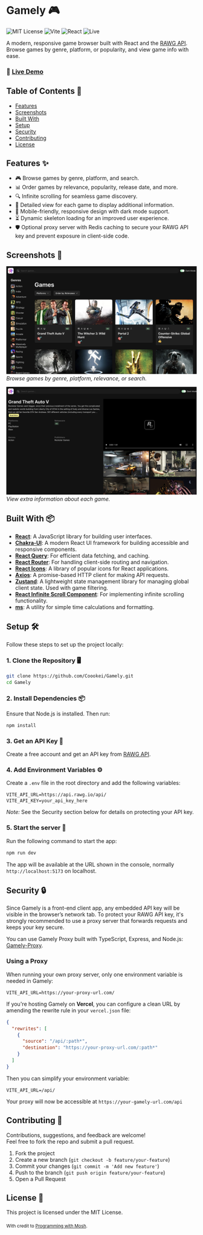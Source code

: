 # Gamely 🎮

![MIT License](https://img.shields.io/badge/license-MIT-green)
![Vite](https://img.shields.io/badge/built%20with-vite-blue)
![React](https://img.shields.io/badge/react-19.0.0-61DAFB?logo=react&logoColor=white)
![Live](https://img.shields.io/badge/demo-online-brightgreen)

A modern, responsive game browser built with React and the [RAWG API](https://rawg.io/apidocs). Browse games by genre, platform, or popularity, and view game info with ease.

### 🔗 [Live Demo](https://gamely.tomfox.tech)

## Table of Contents 📑

- [Features](#features-)
- [Screenshots](#screenshots-)
- [Built With](#built-with-)
- [Setup](#setup-%EF%B8%8F)
- [Security](#security-)
- [Contributing](#contributing-)
- [License](#license-)

## Features ✨

- 🎮 Browse games by genre, platform, and search.
- 📊 Order games by relevance, popularity, release date, and more.
- 🔍 Infinite scrolling for seamless game discovery.
- 📝 Detailed view for each game to display additional information.
- 📱 Mobile-friendly, responsive design with dark mode support.
- ⏳ Dynamic skeleton loading for an improved user experience.
- 🛡️ Optional proxy server with Redis caching to secure your RAWG API key and prevent exposure in client-side code.

## Screenshots 📸

![Home Page Screenshot](public/screenshots/homepage.png)
_Browse games by genre, platform, relevance, or search._

![Game Details Screenshot](public/screenshots/game-details.png)
_View extra information about each game._

## Built With 📦

- [**React**](https://react.dev/): A JavaScript library for building user interfaces.
- [**Chakra-UI**](https://chakra-ui.com/): A modern React UI framework for building accessible and responsive components.
- [**React Query**](https://tanstack.com/query/latest): For efficient data fetching, and caching.
- [**React Router**](https://reactrouter.com/): For handling client-side routing and navigation.
- [**React Icons**](https://react-icons.github.io/react-icons/): A library of popular icons for React applications.
- [**Axios**](https://axios-http.com/): A promise-based HTTP client for making API requests.
- [**Zustand**](https://zustand-demo.pmnd.rs/): A lightweight state management library for managing global client state. Used with game filtering.
- [**React Infinite Scroll Component**](https://github.com/ankeetmaini/react-infinite-scroll-component): For implementing infinite scrolling functionality.
- [**ms**](https://github.com/vercel/ms): A utility for simple time calculations and formatting.

## Setup 🛠️

Follow these steps to set up the project locally:

### 1. Clone the Repository 🖥️

```bash
git clone https://github.com/Coookei/Gamely.git
cd Gamely
```

### 2. Install Dependencies 📦

Ensure that Node.js is installed. Then run:

```bash
npm install
```

### 3. Get an API Key 🔑

Create a free account and get an API key from [RAWG API](https://rawg.io/apidocs).

### 4. Add Environment Variables ⚙️

Create a `.env` file in the root directory and add the following variables:

```env
VITE_API_URL=https://api.rawg.io/api/
VITE_API_KEY=your_api_key_here
```

_Note:_ See the Security section below for details on protecting your API key.

### 5. Start the server 🚀

Run the following command to start the app:

```bash
npm run dev
```

The app will be available at the URL shown in the console, normally `http://localhost:5173` on localhost.

## Security 🔒

Since Gamely is a front-end client app, any embedded API key will be visible in the browser’s network tab. To protect your RAWG API key, it's strongly recommended to use a proxy server that forwards requests and keeps your key secure.

You can use Gamely Proxy built with TypeScript, Express, and Node.js: [Gamely-Proxy](https://github.com/Coookei/Gamely-Proxy).

### Using a Proxy

When running your own proxy server, only one environment variable is needed in Gamely:

```env
VITE_API_URL=https://your-proxy-url.com/
```

If you're hosting Gamely on **Vercel**, you can configure a clean URL by amending the rewrite rule in your `vercel.json` file:

```json
{
  "rewrites": [
    {
      "source": "/api/:path*",
      "destination": "https://your-proxy-url.com/:path*"
    }
  ]
}
```

Then you can simplify your environment variable:

```env
VITE_API_URL=/api/
```

Your proxy will now be accessible at `https://your-gamely-url.com/api`

## Contributing 🤝

Contributions, suggestions, and feedback are welcome!  
Feel free to fork the repo and submit a pull request.

1. Fork the project
2. Create a new branch (`git checkout -b feature/your-feature`)
3. Commit your changes (`git commit -m 'Add new feature'`)
4. Push to the branch (`git push origin feature/your-feature`)
5. Open a Pull Request

## License 📜

This project is licensed under the MIT License.

<sub>With credit to <a href="https://www.youtube.com/c/programmingwithmosh">Programming with Mosh</a>.</sub>
